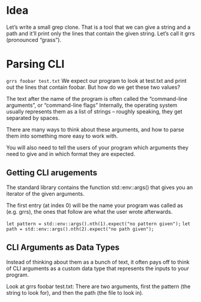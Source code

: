 # Idea
Let’s write a small grep clone. That is a tool that we can give a string and a path and it’ll print only the lines that contain the given string. Let’s call it grrs (pronounced “grass”).

# Parsing CLI

` grrs foobar test.txt `
We expect our program to look at test.txt and print out the lines that contain foobar. But how do we get these two values?

The text after the name of the program is often called the “command-line arguments”, or “command-line flags”
Internally, the operating system usually represents them as a list of strings – roughly speaking, they get separated by spaces.

There are many ways to think about these arguments, and how to parse them into something more easy to work with.

You will also need to tell the users of your program which arguments they need to give and in which format they are expected.

## Getting CLI arugements

The standard library contains the function std::env::args() that gives you an iterator of the given arguments.

The first entry (at index 0) will be the name your program was called as (e.g. grrs), the ones that follow are what the user wrote afterwards.

`let pattern = std::env::args().nth(1).expect("no pattern given");`
`let path = std::env::args().nth(2).expect("no path given");`

## CLI Arguments as Data Types

Instead of thinking about them as a bunch of text, it often pays off to think of CLI arguments as a custom data type that represents the inputs to your program.

Look at grrs foobar test.txt: There are two arguments, first the pattern (the string to look for), and then the path (the file to look in).
